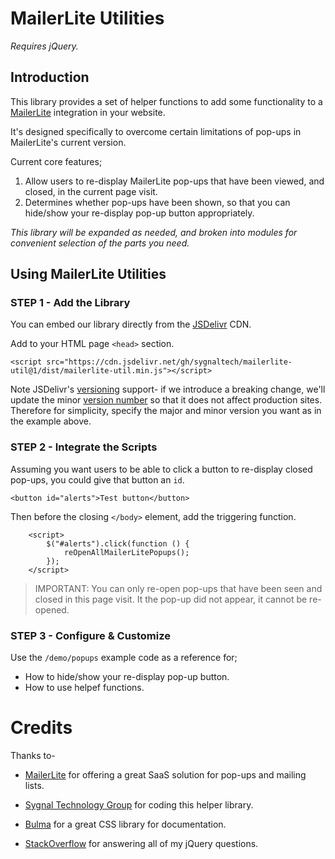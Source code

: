 # MailerLite Utilities

*Requires jQuery.*

## Introduction

This library provides a set of helper functions to add some functionality to a 
[MailerLite](https://https://www.mailerlite.com/) integration in your website.

It's designed specifically to overcome certain limitations of pop-ups in MailerLite's current version.

Current core features;

1. Allow users to re-display MailerLite pop-ups that have been viewed, and closed, in the current page visit.
2. Determines whether pop-ups have been shown, so that you can hide/show your re-display pop-up button appropriately.

*This library will be expanded as needed, and broken into modules for convenient selection of the parts you need.*

## Using MailerLite Utilities

### STEP 1 - Add the Library

You can embed our library directly from the [JSDelivr](https://en.wikipedia.org/wiki/JSDelivr) CDN.

Add to your HTML page `<head>` section.

```
<script src="https://cdn.jsdelivr.net/gh/sygnaltech/mailerlite-util@1/dist/mailerlite-util.min.js"></script>
```

Note JSDelivr's [versioning](https://www.jsdelivr.com/features) support- if we introduce a breaking change, we'll update the minor [version number](https://gitversion.readthedocs.io/en/latest/more-info/version-increments/) so that it does not affect production sites. Therefore for simplicity, specify the major and minor version you want as in the example above.

### STEP 2 - Integrate the Scripts

Assuming you want users to be able to click a button to re-display closed pop-ups, you could give that button an `id`.

```
<button id="alerts">Test button</button>
```

Then before the closing `</body>` element, add the triggering function.

```
    <script>
        $("#alerts").click(function () {
            reOpenAllMailerLitePopups();
        });
    </script>
```


> IMPORTANT: You can only re-open pop-ups that have been seen and closed in this page visit. It the pop-up did not appear, it cannot be re-opened.

### STEP 3 - Configure & Customize

Use the `/demo/popups` example code as a reference for;

- How to hide/show your re-display pop-up button.
- How to use helpef functions.



# Credits

Thanks to-

- [MailerLite](https://www.mailerlite.com/) for offering a great SaaS solution for pop-ups and mailing lists.

- [Sygnal Technology Group](https://www.sygnal.com/) for coding this helper library.

- [Bulma](https://bulma.io/) for a great CSS library for documentation.
 
- [StackOverflow](https://stackoverflow.com/) for answering all of my jQuery questions.
